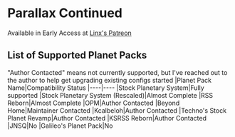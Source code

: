 # Parallax Continued
Available in Early Access at [Linx's Patreon](https://www.patreon.com/linx_)

## List of Supported Planet Packs
"Author Contacted" means not currently supported, but I've reached out to the author to help get upgrading existing configs started
|Planet Pack Name|Compatibility Status
|----|----
|Stock Planetary System|Fully supported
|Stock Planetary System (Rescaled)|Almost Complete
|RSS Reborn|Almost Complete
|OPM|Author Contacted
|Beyond Home|Maintainer Contacted
|Kcalbeloh|Author Contacted
|Techno's Stock Planet Revamp|Author Contacted
|KSRSS Reborn|Author Contacted
|JNSQ|No
|Galileo's Planet Pack|No
